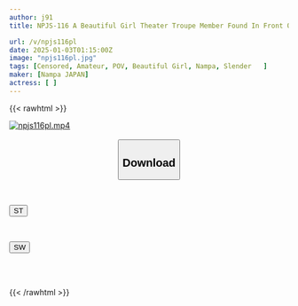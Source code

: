 ```yaml
---
author: j91
title: NPJS-116 A Beautiful Girl Theater Troupe Member Found In Front Of Takada Station Is Appearing In An AV! She Looks Neat And Clean! She Has A Great Figure! The Princess Of The Small Theater Troupe With A Cute Smile Is A Little Devil Bitch Who Loves Alcohol! Tonight, She's Drinking Straws In The Square And Waiting For A Man To Pick Her Up!

url: /v/npjs116pl
date: 2025-01-03T01:15:00Z
image: "npjs116pl.jpg"
tags: [Censored, Amateur, POV, Beautiful Girl, Nampa, Slender	]
maker: [Nampa JAPAN]
actress: [ ]
---
```



{{< rawhtml >}}

<div class="video" data-videoid="Zjez3lALxqIq6Rm">
    <a href="javascript:;">
        <img src="/v/npjs116pl/npjs116pl.jpg" width="WIDTH" height="HEIGHT" alt="npjs116pl.mp4" loading="lazy">
    </a>
</div>

<script type="text/javascript" src="https://j91.asia/asset/on-demand-st.js"></script>

<br>
  <link rel="stylesheet" href="https://j91.asia/asset/bs5.css">
  
  <center>
  <button class="btn btn-primary" type="button" data-bs-toggle="collapse" data-bs-target=".multi-collapse" aria-expanded="false" aria-controls="multiCollapseExample1 multiCollapseExample2"><h2>Download</h2></button></center>
</p>
<div class="row">
  <div class="col">
    <div class="collapse multi-collapse" id="multiCollapseExample1">
      <div class="card card-body">
	      	      <br>
<div class="buttons">  
<p><a href="/v/npjs116pl/st.html" target="_blank"><button class="btn-hover color-3"><i class="fa fa-download"></i> ST</button></a></p></div>
    </div>
  </div>
</div>
  <div class="col">
    <div class="collapse multi-collapse" id="multiCollapseExample2">
      <div class="card card-body">
	      <br>
<div class="buttons">
<p><a href="/v/npjs116pl/sw.html" target="_blank"><button class="btn-hover color-2"><i class="fa fa-download"></i> SW</button></a></p></div>
<br><br>
      </div>
    </div>
  </div>
</div>

{{< /rawhtml >}}